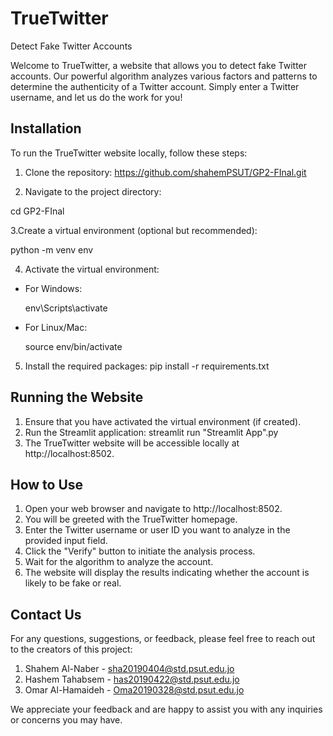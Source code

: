 # TrueTwitter

Detect Fake Twitter Accounts

Welcome to TrueTwitter, a website that allows you to detect fake Twitter accounts. Our powerful algorithm analyzes various factors and patterns to determine the authenticity of a Twitter account. Simply enter a Twitter username, and let us do the work for you!

## Installation

To run the TrueTwitter website locally, follow these steps:

1. Clone the repository:
  https://github.com/shahemPSUT/GP2-FInal.git
  
2. Navigate to the project directory:

  cd GP2-FInal
  
3.Create a virtual environment (optional but recommended):

  python -m venv env
  
 4. Activate the virtual environment:
- For Windows:
  
  env\Scripts\activate
  
- For Linux/Mac:
  
  source env/bin/activate
  
5. Install the required packages:
  pip install -r requirements.txt

## Running the Website

1. Ensure that you have activated the virtual environment (if created).
2. Run the Streamlit application:
  streamlit run "Streamlit App".py
3. The TrueTwitter website will be accessible locally at http://localhost:8502.

## How to Use

1. Open your web browser and navigate to http://localhost:8502.
2. You will be greeted with the TrueTwitter homepage.
3. Enter the Twitter username or user ID you want to analyze in the provided input field.
4. Click the "Verify" button to initiate the analysis process.
5. Wait for the algorithm to analyze the account.
6. The website will display the results indicating whether the account is likely to be fake or real.

## Contact Us

For any questions, suggestions, or feedback, please feel free to reach out to the creators of this project:

1. Shahem Al-Naber - sha20190404@std.psut.edu.jo
2. Hashem Tahabsem - has20190422@std.psut.edu.jo
3. Omar Al-Hamaideh - Oma20190328@std.psut.edu.jo

We appreciate your feedback and are happy to assist you with any inquiries or concerns you may have.


